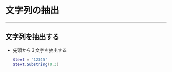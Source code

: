 # 文字列の抽出

***

## 文字列を抽出する

* 先頭から３文字を抽出する

  ```PowerShell
  $text = "12345"
  $text.Substring(0,3)
  ```
